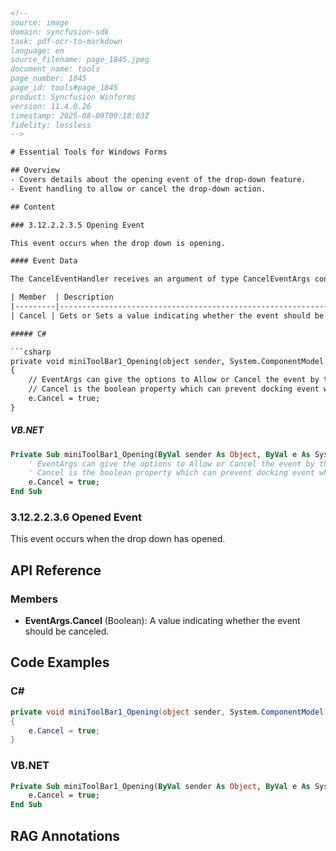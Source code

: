 ```html
<!-- 
source: image
domain: syncfusion-sdk
task: pdf-ocr-to-markdown
language: en
source_filename: page_1845.jpeg
document_name: tools
page_number: 1845
page_id: tools#page_1845
product: Syncfusion Winforms
version: 11.4.0.26
timestamp: 2025-08-09T09:18:03Z
fidelity: lossless
-->

# Essential Tools for Windows Forms

## Overview
- Covers details about the opening event of the drop-down feature.
- Event handling to allow or cancel the drop-down action.

## Content

### 3.12.2.2.3.5 Opening Event

This event occurs when the drop down is opening.

#### Event Data

The CancelEventHandler receives an argument of type CancelEventArgs containing data related to this event. The following CancelEventArgs members provide information specific to this event.

| Member  | Description                                                                                           |
|---------|-------------------------------------------------------------------------------------------------------|
| Cancel | Gets or Sets a value indicating whether the event should be canceled.                              |

##### C#

```csharp
private void miniToolBar1_Opening(object sender, System.ComponentModel.CancelEventArgs e)
{
    // EventArgs can give the options to Allow or Cancel the event by this method.
    // Cancel is the boolean property which can prevent docking event when it is true.
    e.Cancel = true;
}
```

##### VB.NET

```vb
Private Sub miniToolBar1_Opening(ByVal sender As Object, ByVal e As System.ComponentModel.CancelEventArgs)
    ' EventArgs can give the options to Allow or Cancel the event by this method.
    ' Cancel is the boolean property which can prevent docking event when it is true.
    e.Cancel = true;
End Sub
```

### 3.12.2.2.3.6 Opened Event

This event occurs when the drop down has opened.

## API Reference

### Members

- **EventArgs.Cancel** (Boolean): A value indicating whether the event should be canceled.

## Code Examples

### C#

```csharp
private void miniToolBar1_Opening(object sender, System.ComponentModel.CancelEventArgs e)
{
    e.Cancel = true;
}
```

### VB.NET

```vb
Private Sub miniToolBar1_Opening(ByVal sender As Object, ByVal e As System.ComponentModel.CancelEventArgs)
    e.Cancel = true;
End Sub
```

## RAG Annotations
<!-- tags: [Syncfusion, Winforms, drop-down, event handling, opening event, cancel event] keywords: [miniToolBar1, EventArgs, CancelEventArgs, Cancel] -->
```